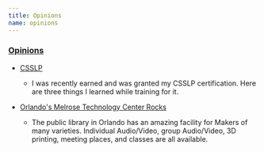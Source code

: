 ```yaml
---
title: Opinions
name: opinions
---
```


### [Opinions](/here/is/my/opinion)

* [CSSLP](/2017/07/csslp-certification)
  * I was recently earned and was granted my CSSLP certification.  Here are three things I learned while training for it.
  
* [Orlando's Melrose Technology Center Rocks](/2014/04/orlandos-melrose-technology-center-rocks.html)
  * The public library in Orlando has an amazing facility for Makers of many varieties.  Individual Audio/Video, group Audio/Video, 3D printing, meeting places, and classes are all available.

